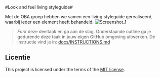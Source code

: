 #Look and feel living styleguide#

Met de OBA groep hebben we samen een living styleguide gerealiseerd, waarbij ieder een element heeft behandeld.
![Screenshot_1](https://github.com/Khdulkadir/look-and-feel-living-styleguide/assets/144004145/708eaf95-dfae-406b-bcd6-7ea2496d91e3)

> _Fork_ deze deeltaak en ga aan de slag. 
Onderstaande outline ga je gedurende deze taak in jouw eigen GitHub omgeving uitwerken. 
De instructie vind je in: [docs/INSTRUCTIONS.md](docs/INSTRUCTIONS.md)

## Licentie

This project is licensed under the terms of the [MIT license](./LICENSE).

